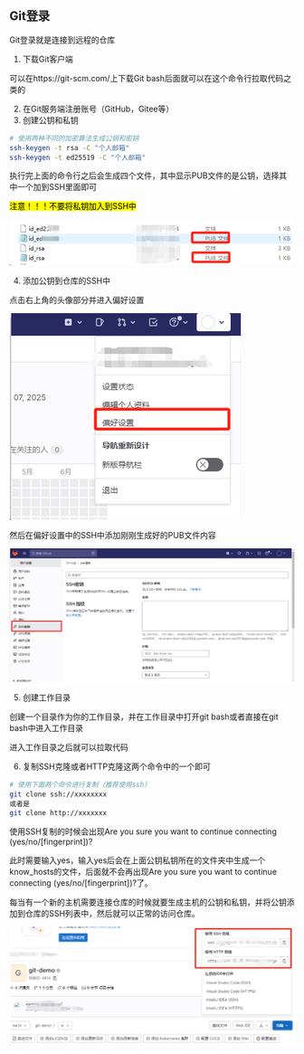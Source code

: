 ## Git登录

Git登录就是连接到远程的仓库

1. 下载Git客户端

可以在https://git-scm.com/上下载Git bash后面就可以在这个命令行拉取代码之类的

2. 在Git服务端注册账号（GitHub，Gitee等）
3. 创建公钥和私钥

```bash
# 使用两种不同的加密算法生成公钥和密钥
ssh-keygen -t rsa -C "个人邮箱"
ssh-keygen -t ed25519 -C "个人邮箱"
```

执行完上面的命令行之后会生成四个文件，其中显示PUB文件的是公钥，选择其中一个加到SSH里面即可

<mark>注意！！！不要将私钥加入到SSH中</mark>

![image-20250707160815903](images/image-20250707160815903.png)

4. 添加公钥到仓库的SSH中

点击右上角的头像部分并进入偏好设置

![image-20250707161329417](images/image-20250707161329417.png)

然后在偏好设置中的SSH中添加刚刚生成好的PUB文件内容

![image-20250707161713392](images/image-20250707161713392.png)

5. 创建工作目录

创建一个目录作为你的工作目录，并在工作目录中打开git bash或者直接在git bash中进入工作目录

进入工作目录之后就可以拉取代码

6. 复制SSH克隆或者HTTP克隆这两个命令中的一个即可

```bash
# 使用下面两个命令进行复制（推荐使用ssh）
git clone ssh://xxxxxxxx
或者是
git clone http://xxxxxxx
```

使用SSH复制的时候会出现Are you sure you want to continue connecting (yes/no/[fingerprint])?

此时需要输入yes，输入yes后会在上面公钥私钥所在的文件夹中生成一个know_hosts的文件，后面就不会再出现Are you sure you want to continue connecting (yes/no/[fingerprint])?了。

每当有一个新的主机需要连接仓库的时候就要生成主机的公钥和私钥，并将公钥添加到仓库的SSH列表中，然后就可以正常的访问仓库。

![image-20250707162327125](images/image-20250707162327125.png)

